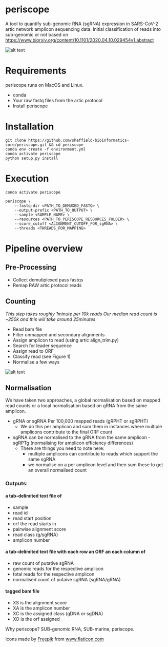 # periscope

A tool to quantify sub-genomic RNA (sgRNA) expression in SARS-CoV-2 artic network amplicon sequencing data.
Initial classification of reads into sub-genomic or not based on https://www.biorxiv.org/content/10.1101/2020.04.10.029454v1.abstract

![alt text](https://github.com/sheffield-bioinformatics-core/periscope/blob/master/ocean.png "periscope")

# Requirements
periscope runs on MacOS and Linux. 


* conda
* Your raw fastq files from the artic protocol
* Install periscope

# Installation
```
git clone https://github.com/sheffield-bioinformatics-core/periscope.git && cd periscope
conda env create -f environment.yml
conda activate periscope
python setup.py install
```

# Execution
```
conda activate periscope

periscope \
    --fastq-dir <PATH_TO_DEMUXED_FASTQ> \
    --output-prefix <PATH_TO_OUTPUT> \
    --sample <SAMPLE_NAME> \
    --resources <PATH_TO_PERISCOPE_RESOURCES_FOLDER> \
    --score_cutoff <ALIGNMENT_CUTOFF_FOR_sgRNA> \
    --threads <THREADS_FOR_MAPPING>
```

# Pipeline overview
## Pre-Processing

* Collect demutiplexed pass fastqs
* Remap RAW artic protocol reads

## Counting

_This step takes roughly 1minute per 10k reads_
_Our median read count is ~250k and this will take around 25minutes_

* Read bam file
* Filter unmapped and secondary alignments
* Assign amplicon to read (using artic align_trim.py)
* Search for leader sequence
* Assign read to ORF
* Classify read (see Figure 1)
* Normalise a few ways

![alt text](https://github.com/sheffield-bioinformatics-core/periscope/blob/master/read_classification.png "periscope")<!-- .element height="10%" width="10%" -->

## Normalisation

We have taken two approaches, a global normalisation based on mapped read counts or a local normalisation based on gRNA from the same amplicon.

* gRNA or sgRNA Per 100,000 mapped reads (gRPHT or sgRPHT)
    * We do this per amplicon and sum them in instances where multiple amplicons contribute to the final ORF count
* sgRNA can be normalised to the gRNA from the same amplicon - sgRPTg (normalising for amplicon efficiency differences)
    * There are things you need to note here:
        * multiple amplicons can contribute to reads which support the same sgRNA
        * we normalise on a per amplicon level and then sum these to get an overall normalised count


### Outputs:

#### a tab-delimited text file of 
- sample
- read id 
- read start position
- orf the read starts in
- pairwise alignment score
- read class (g/sgRNA) 
- amplicon number

#### a tab-delimited text file with each row an ORF an each column of
- raw count of putative sgRNA
- genomic reads for the respective amplicon
- total reads for the respective amplicon
- normalised count of putaive sgRNA (sgRNA/gRNA)

#### tagged bam file
- XS is the alignment score
- XA is the amplicon number
- XC is the assigned class (gDNA or sgDNA)
- XO is the orf assigned

Why periscope? SUB-genomic RNA, SUB-marine, periscope.
<div>Icons made by <a href="https://www.flaticon.com/authors/freepik" title="Freepik">Freepik</a> from <a href="https://www.flaticon.com/" title="Flaticon">www.flaticon.com</a></div>
